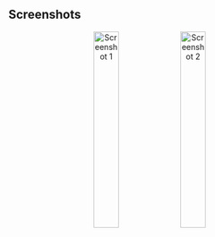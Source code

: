 ## Screenshots

<p align="center">
  <img src="https://github.com/user-attachments/assets/e9d77d85-cdce-4465-bfdf-cd52593262bf" alt="Screenshot 1" width="30%">
  <img src="https://github.com/user-attachments/assets/a92dbe26-9812-4f05-827c-8b094213fef2" alt="Screenshot 2" width="30%">

</p>
